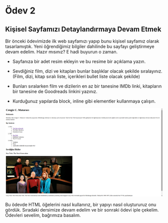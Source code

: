 # Ödev 2

## Kişisel Sayfamızı Detaylandırmaya Devam Etmek

Bir önceki ödevimizde ilk web sayfamızı yapıp bunu kişisel sayfamız olarak tasarlamıştık. Yeni öğrendiğimiz bilgiler dahilinde bu sayfayı geliştirmeye devam edelim. Hazır mısınız? E hadi buyurun o zaman.

- Sayfanıza bir adet resim ekleyin ve bu resime bir açıklama yazın.

- Sevdiğiniz film, dizi ve kitapları bunlar başlıklar olacak şekilde sıralayınız. (Film, dizi, kitap sıralı liste, içerikleri bullet liste olacak şekilde)

- Bunları sıralarken film ve dizilerin en az bir tanesine IMDb linki, kitapların bir tanesine de Goodreads linkini yazınız.

- Kurduğunuz yapılarda block, inline gibi elementler kullanmaya çalışın.

![Second Web Page](figures/secondwebpage.png)

Bu ödevde HTML öğelerini nasıl kullanırız, bir yapıyı nasıl oluştururuz onu gördük. Sıradaki dersimize devam edelim ve bir sonraki ödevi iple çekelim. Ödevleri sevelim, bağrımıza basalım.
